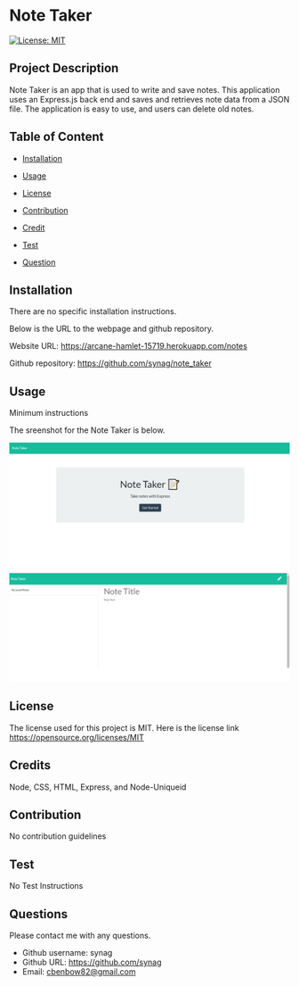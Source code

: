  
# Note Taker  

[![License: MIT](https://img.shields.io/badge/License-MIT-yellow.svg)](https://opensource.org/licenses/MIT)


## Project Description 
Note Taker is an app that is used to write and save notes. This application uses an Express.js back end and saves and retrieves note data from a JSON file. The application is easy to use, and users can delete old notes. 

## Table of Content

* [Installation](#installation)

* [Usage](#usage)

* [License](#License)

* [Contribution](#Contribution)

* [Credit](#Credits)

* [Test](#Test)

* [Question](#Question) 

## Installation
There are no specific installation instructions.


Below is the URL to the webpage and github repository. 

Website URL: https://arcane-hamlet-15719.herokuapp.com/notes

Github repository: https://github.com/synag/note_taker


## Usage
Minimum instructions 

The sreenshot for the Note Taker is below. 

![Note Taker](./Develop/public/assets/image/screenshot.png)
![Note Taker](./Develop/public/assets/image/screenshot2.png)

## License
The license used for this project is MIT. Here is the license link https://opensource.org/licenses/MIT

## Credits
Node, CSS, HTML, Express, and Node-Uniqueid


## Contribution
 No contribution guidelines

## Test
No Test Instructions

## Questions
Please contact me with any questions.  

* Github username: synag
* Github URL: https://github.com/synag
* Email:  cbenbow82@gmail.com 